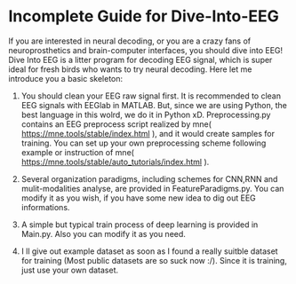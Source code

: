 # Incomplete Guide for Dive-Into-EEG
If you are interested in neural decoding, or you are a crazy fans of neuroprosthetics and brain-computer interfaces, you should dive into EEG!
Dive Into EEG is a litter program for decoding EEG signal, which is super ideal for fresh birds who wants to try neural decoding. Here let me introduce you a basic skeleton:

1. You should clean your EEG raw signal first. It is recommended to clean EEG signals with EEGlab in MATLAB. But, since we are using Python, the best language in this wolrd, we do it in Python xD. Preprocessing.py contains an EEG preprocess script realized by mne( https://mne.tools/stable/index.html ), and it would create samples for training. You can set up your own preprocessing scheme following example or instruction of mne( https://mne.tools/stable/auto_tutorials/index.html ).

2. Several organization paradigms, including schemes for CNN,RNN and mulit-modalities analyse, are provided in FeatureParadigms.py. You can modify it as you wish, if you have some new idea to dig out EEG informations.

3. A simple but typical train process of deep learning is provided in Main.py. Also you can modify it as you need.

4. I ll give out example dataset as soon as I found a really suitble dataset for training (Most public datasets are so suck now :/). Since it is training, just use your own dataset.
